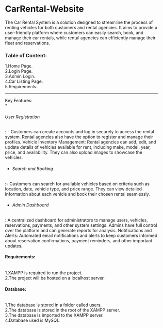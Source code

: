 # CarRental-Website
The Car Rental System is a solution designed to streamline the process of renting vehicles for both customers and rental agencies. It aims to provide a user-friendly platform where customers can easily search, book, and manage their car rentals, while rental agencies can efficiently manage their fleet and reservations.

<h3>Table of Content:</h3>

1.Home Page.<br>
2.Login Page.<br>
3.Admin Login.<br>
4.Car Listing Page.<br>
5.Requirements.<br>

<hr>Key Features:</h3><br>
* <h6>User Registration</h6>
: - Customers can create accounts and log in securely to access the rental system. Rental agencies also have the option to register and manage their profiles.
Vehicle Inventory Management: Rental agencies can add, edit, and update details of vehicles available for rent, including make, model, year, price, and availability. They can also upload images to showcase the vehicles.

* <h6>Search and Booking</h6>
:- Customers can search for available vehicles based on criteria such as location, date, vehicle type, and price range. They can view detailed information about each vehicle and book their chosen rental seamlessly.


* <h6>Admin Dashboard</h6>
: A centralized dashboard for administrators to manage users, vehicles, reservations, payments, and other system settings. Admins have full control over the platform and can generate reports for analysis.
Notifications and Alerts: Automated email notifications and alerts to keep customers informed about reservation confirmations, payment reminders, and other important updates.


<h4>Requirements:</h4><br>
1.XAMPP is required to run the project. <br> 2.The project will be hosted on a localhost server.

<h4>Database:</h4><br>
1.The database is stored in a folder called users.<br> 2.The database is stored in the root of the XAMPP server.<br> 3.The database is imported to the XAMPP server. <br>4.Database used is MySQL.
